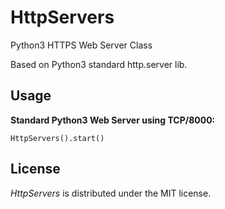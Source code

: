 # HttpServers
Python3 HTTPS Web Server Class

Based on Python3 standard http.server lib.

## Usage

**Standard Python3 Web Server using TCP/8000:**
```
HttpServers().start()
```

## License
*HttpServers* is distributed under the MIT license.
